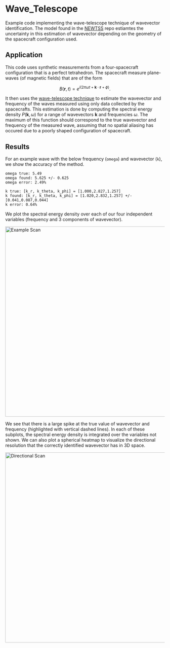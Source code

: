# Wave_Telescope
Example code implementing the wave-telescope technique of wavevector identification. The model found in the [NEWTSS](https://github.com/broeren/NEWTSS) repo estiamtes the uncertainty in this estimation of wavevector depending on the geometry of the spacecraft configuration used.

## Application
This code uses synthetic measurements from a four-spacecraft configuration that is a perfect tetrahedron. The spacecraft measure plane-waves (of magnetic fields) that are of the form
```math
 B(\mathbf{r}, t) = e^{i(2 \pi \omega t + \mathbf{k} \cdot \mathbf{r} + \phi)} .
```
It then uses the [wave-telescope technique](https://doi.org/10.1029/2021JA030165) to estimate the wavevector and frequency of the waves measured using only data collected by the spacecrafts. This estimation is done by computing the spectral energy density $P(\mathbf{k},\omega)$ for a range of wavevectors $\mathbf{k}$ and frequencies $\omega$. The maximum of this function should correspond to the true wavevector and frequency of the measured wave, assuming that no spatial aliasing has occured due to a poorly shaped configuration of spacecraft.

## Results
For an example wave with the below frequency (`omega`) and wavevector (`k`), we show the accuracy of the method.
```
omega true: 5.49
omega found: 5.625 +/- 0.625
omega error: 2.49% 

k true: [k_r, k_theta, k_phi] = [1.000,2.827,1.257]
k found: [k_r, k_theta, k_phi] = [1.020,2.832,1.257] +/- [0.041,0.087,0.044]
k error: 0.64% 
```
We plot the spectral energy density over each of our four independent variables (frequency and 3 components of wavevector).

<img src="Wave_Telescope/figures/WaveTelescope_Scan.png" alt="Example Scan" width="600"/>

We see that there is a large spike at the true value of wavevector and frequency (highlighted with vertical dashed lines). In each of these subplots, the spectral energy density is integrated over the variables not shown. We can also plot a spherical heatmap to visualize the directional resolution that the correctly identified wavevector has in 3D space.

<img src="Wave_Telescope/figures/directional_scan.png" alt="Directional Scan" width="600"/>
